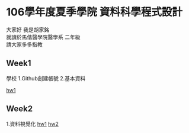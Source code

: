 # 106學年度夏季學院 資料科學程式設計


大家好 我是胡家銘  
就讀於馬偕醫學院醫學系 二年級   
請大家多多指教  
  
## Week1
學校
    1.Github創建帳號
    2.基本資料

[hw1](https://jiaminghummc110610014.github.io/Example/week1/hw1.html)
## Week2
1.資料視覺化
[hw1](https://jiaminghummc110610014.github.io/Example/week2/hw_1.html)
[hw2](https://jiaminghummc110610014.github.io/Example/week2/hw_2.html)